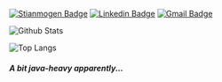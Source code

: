 [![Stianmogen Badge](https://img.shields.io/badge/-stianmogen.no-gray?style=for-the-badge&logo=Website&logoColor=purple&link=https://www.stianmogen.no)](https://www.stianmogen.no)
[![Linkedin Badge](https://img.shields.io/badge/-stianmogen-blue?style=for-the-badge&logo=Linkedin&logoColor=white&link=https://www.linkedin.com/in/stianmogen/)](https://www.linkedin.com/in/stianmogen/)
[![Gmail Badge](https://img.shields.io/badge/-stfjae@gmail.com-c14438?style=for-the-badge&logo=Gmail&logoColor=white&link=mailto:stfjae@gmail.com)](mailto:stfjae@gmail.com)


![Github Stats](https://github-readme-stats.vercel.app/api?username=stianmogen&show_icons=true&theme=dark)


![Top Langs](https://github-readme-stats.vercel.app/api/top-langs/?username=stianmogen&theme=tokyonight&exclude_repo=sanntid&hide=HTML,jupyter%20notebook)

##### A bit java-heavy apparently...

<!--
**stianmogen/stianmogen** is a ✨ _special_ ✨ repository because its `README.md` (this file) appears on your GitHub profile.

Here are some ideas to get you started:

- 🔭 I’m currently working on ...
- 🌱 I’m currently learning ...
- 👯 I’m looking to collaborate on ...
- 🤔 I’m looking for help with ...
- 💬 Ask me about ...
- 📫 How to reach me: ...
- 😄 Pronouns: ...
- ⚡ Fun fact: ...
-->
